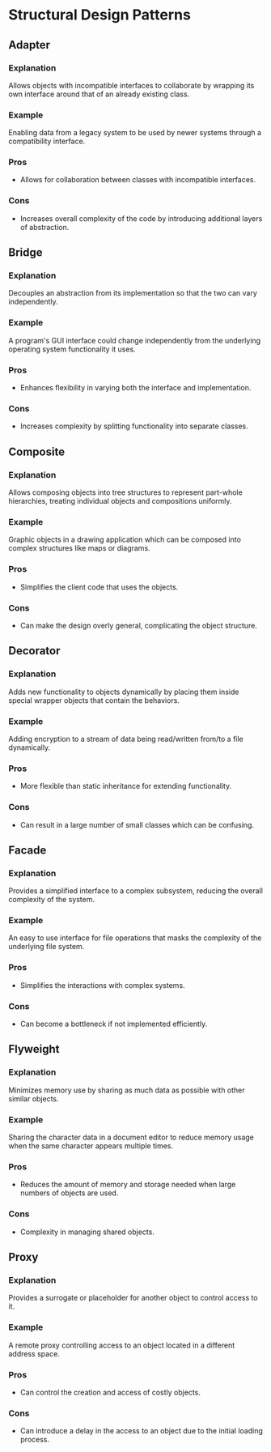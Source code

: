 # Structural Design Patterns

## Adapter

### Explanation
Allows objects with incompatible interfaces to collaborate by wrapping its own interface around that of an already existing class.

### Example
Enabling data from a legacy system to be used by newer systems through a compatibility interface.

### Pros
- Allows for collaboration between classes with incompatible interfaces.

### Cons
- Increases overall complexity of the code by introducing additional layers of abstraction.

## Bridge

### Explanation
Decouples an abstraction from its implementation so that the two can vary independently.

### Example
A program's GUI interface could change independently from the underlying operating system functionality it uses.

### Pros
- Enhances flexibility in varying both the interface and implementation.

### Cons
- Increases complexity by splitting functionality into separate classes.

## Composite

### Explanation
Allows composing objects into tree structures to represent part-whole hierarchies, treating individual objects and compositions uniformly.

### Example
Graphic objects in a drawing application which can be composed into complex structures like maps or diagrams.

### Pros
- Simplifies the client code that uses the objects.

### Cons
- Can make the design overly general, complicating the object structure.

## Decorator

### Explanation
Adds new functionality to objects dynamically by placing them inside special wrapper objects that contain the behaviors.

### Example
Adding encryption to a stream of data being read/written from/to a file dynamically.

### Pros
- More flexible than static inheritance for extending functionality.

### Cons
- Can result in a large number of small classes which can be confusing.

## Facade

### Explanation
Provides a simplified interface to a complex subsystem, reducing the overall complexity of the system.

### Example
An easy to use interface for file operations that masks the complexity of the underlying file system.

### Pros
- Simplifies the interactions with complex systems.

### Cons
- Can become a bottleneck if not implemented efficiently.

## Flyweight

### Explanation
Minimizes memory use by sharing as much data as possible with other similar objects.

### Example
Sharing the character data in a document editor to reduce memory usage when the same character appears multiple times.

### Pros
- Reduces the amount of memory and storage needed when large numbers of objects are used.

### Cons
- Complexity in managing shared objects.

## Proxy

### Explanation
Provides a surrogate or placeholder for another object to control access to it.

### Example
A remote proxy controlling access to an object located in a different address space.

### Pros
- Can control the creation and access of costly objects.

### Cons
- Can introduce a delay in the access to an object due to the initial loading process.
